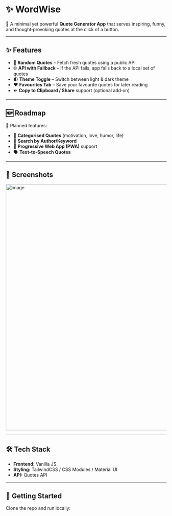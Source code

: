 # ✨ WordWise

🌟 A minimal yet powerful **Quote Generator App** that serves inspiring, funny, and thought‑provoking quotes at the click of a button.  

---

## ✨ Features  
- 📜 **Random Quotes** – Fetch fresh quotes using a public API  
- 🌐 **API with Fallback** – If the API fails, app falls back to a local set of quotes  
- 🌓 **Theme Toggle** – Switch between light & dark theme  
- ❤️ **Favourites Tab** – Save your favourite quotes for later reading  
- ⏩ **Copy to Clipboard / Share** support (optional add‑on)  

---

## 🆕 Roadmap  
🚀 Planned features:  
- 📖 **Categorised Quotes** (motivation, love, humor, life)  
- 🔎 **Search by Author/Keyword**  
- 📲 **Progressive Web App (PWA)** support  
- 🗣️ **Text‑to‑Speech Quotes**  

---

## 📸 Screenshots  

<img width="1600" height="770" alt="image" src="https://github.com/user-attachments/assets/6cd26962-43e3-46ba-aeab-309fd546b56e" />




---

## 🛠 Tech Stack  
- **Frontend:**  Vanilla JS   
- **Styling:** TailwindCSS / CSS Modules / Material UI  
- **API:** Quotes API 
---

## 🚀 Getting Started  

Clone the repo and run locally:  

